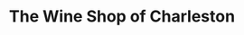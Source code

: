 ---
title: "The Wine Shop of Charleston"
url: /charleston/the-wine-shop-of-charleston/
shop: wine
---